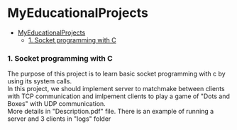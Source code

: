 # MyEducationalProjects

- [MyEducationalProjects](#myeducationalprojects)
    - [1. Socket programming with C](#1-socket-programming-with-c)
### 1. Socket programming with C

The purpose of this project is to learn basic socket programming with c by using its system calls. <br>
In this project, we should implement server to matchmake between clients with TCP communication and imlpement clients to play a game of "Dots and Boxes" with UDP communication.<br>
More details in "Description.pdf" file. There is an example of running a server and 3 clients in "logs" folder <br>